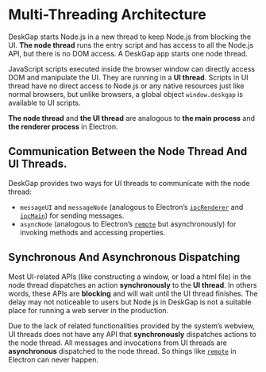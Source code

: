 # Multi-Threading Architecture

DeskGap starts Node.js in a new thread to keep Node.js from blocking the UI. __The node thread__ runs the entry script and has access to all the Node.js API, but there is no DOM access. A DeskGap app starts one node thread.

JavaScript scripts executed inside the browser window can directly access DOM and manipulate the UI. They are running in a __UI thread__. Scripts in UI thread have no direct access to Node.js or any native resources just like normal browsers, but unlike browsers, a global object `window.deskgap` is available to UI scripts.

__The node thread__ and __the UI thread__ are analogous to __the main process__ and __the renderer process__ in Electron.

## Communication Between the Node Thread And UI Threads.

DeskGap provides two ways for UI threads to communicate with the node thread:

 * `messageUI` and `messageNode` (analogous to Electron’s [`ipcRenderer`](https://electronjs.org/docs/api/ipc-renderer) and [`ipcMain`](https://electronjs.org/docs/api/ipc-main)) for sending messages.
 * `asyncNode` (analogous to Electron’s [`remote`](https://electronjs.org/docs/api/remote) but asynchronously) for invoking methods and accessing properties.



## Synchronous And Asynchronous Dispatching

Most UI-related APIs (like constructing a window, or load a html file) in the node thread dispatches an action __synchronously__  to the __UI thread__. In others words, these APIs are __blocking__ and will wait until the UI thread finishes. The delay may not noticeable to users but Node.js in DeskGap is not a suitable place for running a web server in the production.

Due to the lack of related functionalities provided by the system’s webview, UI threads does not have any API that __synchronously__ dispatches actions to the node thread. All messages and invocations from UI threads are __asynchronous__ dispatched to the node thread. So things like [`remote`](https://electronjs.org/docs/api/remote) in Electron can never happen.
